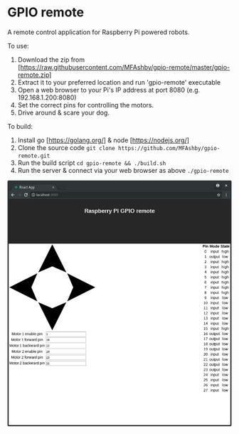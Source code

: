 # GPIO remote

A remote control application for Raspberry Pi powered robots. 

To use:
1. Download the zip from 
[https://raw.githubusercontent.com/MFAshby/gpio-remote/master/gpio-remote.zip]
2. Extract it to your preferred location and run 'gpio-remote' executable
3. Open a web browser to your Pi's IP address at port 8080 (e.g. 192.168.1.200:8080)
4. Set the correct pins for controlling the motors.
5. Drive around & scare your dog.

To build: 
1. Install go [https://golang.org/] & node [https://nodejs.org/]
2. Clone the source code
`git clone https://github.com/MFAshby/gpio-remote.git`
3. Run the build script
`cd gpio-remote && ./build.sh`
4. Run the server & connect via your web browser as above
`./gpio-remote`

![screenshot](./screenshot.png "screenshot")  
